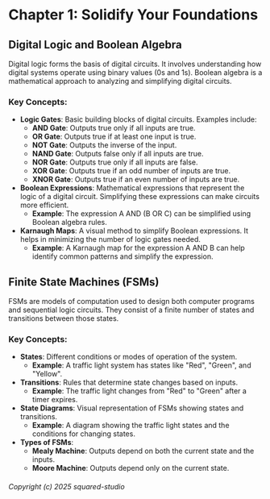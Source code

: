 # Chapter 1: Solidify Your Foundations

## Digital Logic and Boolean Algebra
Digital logic forms the basis of digital circuits. It involves understanding how digital systems operate using binary values (0s and 1s). Boolean algebra is a mathematical approach to analyzing and simplifying digital circuits.

### Key Concepts:
- **Logic Gates**: Basic building blocks of digital circuits. Examples include:
  - **AND Gate**: Outputs true only if all inputs are true.
  - **OR Gate**: Outputs true if at least one input is true.
  - **NOT Gate**: Outputs the inverse of the input.
  - **NAND Gate**: Outputs false only if all inputs are true.
  - **NOR Gate**: Outputs true only if all inputs are false.
  - **XOR Gate**: Outputs true if an odd number of inputs are true.
  - **XNOR Gate**: Outputs true if an even number of inputs are true.
- **Boolean Expressions**: Mathematical expressions that represent the logic of a digital circuit. Simplifying these expressions can make circuits more efficient.
  - **Example**: The expression A AND (B OR C) can be simplified using Boolean algebra rules.
- **Karnaugh Maps**: A visual method to simplify Boolean expressions. It helps in minimizing the number of logic gates needed.
  - **Example**: A Karnaugh map for the expression A AND B can help identify common patterns and simplify the expression.

## Finite State Machines (FSMs)
FSMs are models of computation used to design both computer programs and sequential logic circuits. They consist of a finite number of states and transitions between those states.

### Key Concepts:
- **States**: Different conditions or modes of operation of the system.
  - **Example**: A traffic light system has states like "Red", "Green", and "Yellow".
- **Transitions**: Rules that determine state changes based on inputs.
  - **Example**: The traffic light changes from "Red" to "Green" after a timer expires.
- **State Diagrams**: Visual representation of FSMs showing states and transitions.
  - **Example**: A diagram showing the traffic light states and the conditions for changing states.
- **Types of FSMs**:
  - **Mealy Machine**: Outputs depend on both the current state and the inputs.
  - **Moore Machine**: Outputs depend only on the current state.

###### Copyright (c) 2025 squared-studio

